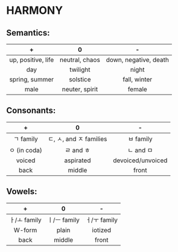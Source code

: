 #  HARMONY  #

##  Semantics:  ##

|            +            |            0            |            -            |
| :---------------------: | :---------------------: | :---------------------: |
| up, positive, life      | neutral, chaos          | down, negative, death   |
| day                     | twilight                | night                   |
| spring, summer          | solstice                | fall, winter            |
| male                    | neuter, spirit          | female                  |

##  Consonants:  ##

|            +            |            0            |            -            |
| :---------------------: | :---------------------: | :---------------------: |
| ㄱ family               | ㄷ, ㅅ, and ㅈ families | ㅂ family               |
| ㅇ (in coda)            | ㄹ and ㅎ               | ㄴ and ㅁ               |
| voiced                  | aspirated               | devoiced/unvoiced       |
| back                    | middle                  | front                   |

##  Vowels:  ##

|            +            |            0            |            -            |
| :---------------------: | :---------------------: | :---------------------: |
| ㅏ/ㅗ family            | ㅣ/ㅡ family            | ㅓ/ㅜ family            |
| W-form                  | plain                   | iotized                 |
| back                    | middle                  | front                   |


